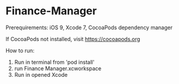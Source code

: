 # Finance-Manager
Prerequirements:
iOS 9, Xcode 7, CocoaPods dependency manager

If CocoaPods not installed, visit https://cocoapods.org

How to run:
1. Run in terminal from 'pod install'
2. run Finance Manager.xcworkspace
3. Run in opened Xcode
